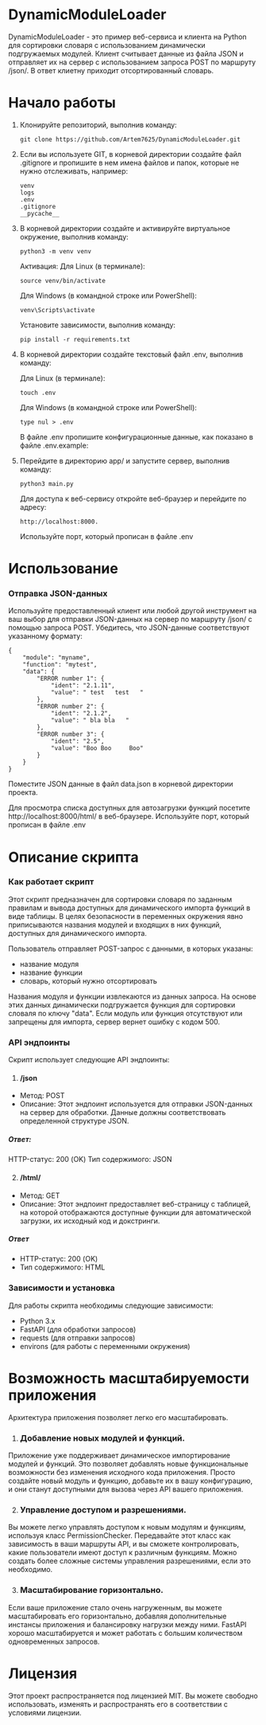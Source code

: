 # DynamicModuleLoader

DynamicModuleLoader - это пример веб-сервиса и клиента на Python для сортировки словаря с использованием динамически подгружаемых модулей. Клиент считывает данные из файла JSON и отправляет их на сервер с использованием запроса POST по маршруту /json/. В ответ клиетну приходит отсортированный словарь.

# Начало работы
1. Клонируйте репозиторий, выполнив команду:
   ```
   git clone https://github.com/Artem7625/DynamicModuleLoader.git
   ```
2. Если вы используете GIT, в корневой директории создайте файл .gitignore и пропишите в нем имена файлов и папок, которые не нужно отслеживать, например:
   ```
   venv
   logs
   .env
   .gitignore
   __pycache__
   ```

3. В корневой директории создайте и активируйте виртуальное окружение, выполнив команду:
   ```
   python3 -m venv venv
   ```

   Активация:
   Для Linux (в терминале):
   ```
   source venv/bin/activate
   ```
   Для Windows (в командной строке или PowerShell):
   ```
   venv\Scripts\activate
   ```

   Установите зависимости, выполнив команду:
   ```
   pip install -r requirements.txt
   ```

4. В корневой директории создайте текстовый файл .env, выполнив команду:

   Для Linux (в терминале):
   ```
   touch .env
   ```
   Для Windows (в командной строке или PowerShell):
   ```
   type nul > .env
   ```

   В файле .env пропишите конфигурационные данные, как показано в файле .env.example:


5. Перейдите в директорию app/ и запустите сервер, выполнив команду:
   ```
   python3 main.py
   ```
   Для доступа к веб-сервису откройте веб-браузер и перейдите по адресу:
   ```
   http://localhost:8000.
   ```
   Используйте порт, который прописан в файле .env

# Использование
### Отправка JSON-данных
Используйте предоставленный клиент или любой другой инструмент на ваш выбор для отправки JSON-данных на сервер по маршруту /json/ с помощью запроса POST. Убедитесь, что JSON-данные соответствуют указанному формату:
```
{
	"module": "myname",
	"function": "mytest",
	"data": {
		"ERROR number 1": {
			"ident": "2.1.11",
			"value": " test   test   "
		},
		"ERROR number 2": {
			"ident": "2.1.2",
			"value": " bla bla   "
		},
		"ERROR number 3": {
			"ident": "2.5",
			"value": "Boo Boo     Boo"
		}
	}
}
```
Поместите JSON данные в файл data.json в корневой директории проекта.

Для просмотра списка доступных для автозагрузки функций посетите http://localhost:8000/html/ в веб-браузере. Используйте порт, который прописан в файле .env


# Описание скрипта
### Как работает скрипт
Этот скрипт предназначен для сортировки словаря по заданным правилам и вывода доступных для динамического импорта функций в виде таблицы. В целях безопасности в переменных окружения явно приписываются названия модулей и входящих в них функций, доступных для динамического импорта.

Пользователь отправляет POST-запрос с данными, в которых указаны:
- название модуля
- название функции
- словарь, который нужно отсортировать


Названия модуля и функции извлекаются из данных запроса. На основе этих данных динамически подгружается функция для сортировки словаля по ключу "data".
Если модуль или функция отсутствуют или запрещены для импорта, сервер вернет ошибку с кодом 500.

### API эндпоинты
Скрипт использует следующие API эндпоинты:

1. #### /json

- Метод: POST
- Описание: Этот эндпоинт используется для отправки JSON-данных на сервер для обработки. Данные должны соответствовать определенной структуре JSON.

##### Ответ:
HTTP-статус: 200 (OK)
Тип содержимого: JSON

2. #### /html/

- Метод: GET
- Описание: Этот эндпоинт предоставляет веб-страницу с таблицей, на которой отображаются доступные функции для автоматической загрузки, их исходный код и докстринги.

##### Ответ
- HTTP-статус: 200 (OK)
- Тип содержимого: HTML

### Зависимости и установка
Для работы скрипта необходимы следующие зависимости:

- Python 3.x
- FastAPI (для обработки запросов)
- requests (для отправки запросов)
- environs (для работы с переменными окружения)

# Возможность масштабируемости приложения
Архитектура приложения позволяет легко его масштабировать.

1. ### Добавление новых модулей и функций.
Приложение уже поддерживает динамическое импортирование модулей и функций. Это позволяет добавлять новые функциональные возможности без изменения исходного кода приложения. Просто создайте новый модуль и функцию, добавьте их в вашу конфигурацию, и они станут доступными для вызова через API вашего приложения.

2. ### Управление доступом и разрешениями.
Вы можете легко управлять доступом к новым модулям и функциям, используя класс PermissionChecker. Передавайте этот класс как зависимость в ваши маршруты API, и вы сможете контролировать, какие пользователи имеют доступ к различным функциям. Можно создать более сложные системы управления разрешениями, если это необходимо.

3. ### Масштабирование горизонтально.
Если ваше приложение стало очень нагруженным, вы можете масштабировать его горизонтально, добавляя дополнительные инстансы приложения и балансировку нагрузки между ними. FastAPI хорошо масштабируется и может работать с большим количеством одновременных запросов.

# Лицензия
Этот проект распространяется под лицензией MIT. Вы можете свободно использовать, изменять и распространять его в соответствии с условиями лицензии.